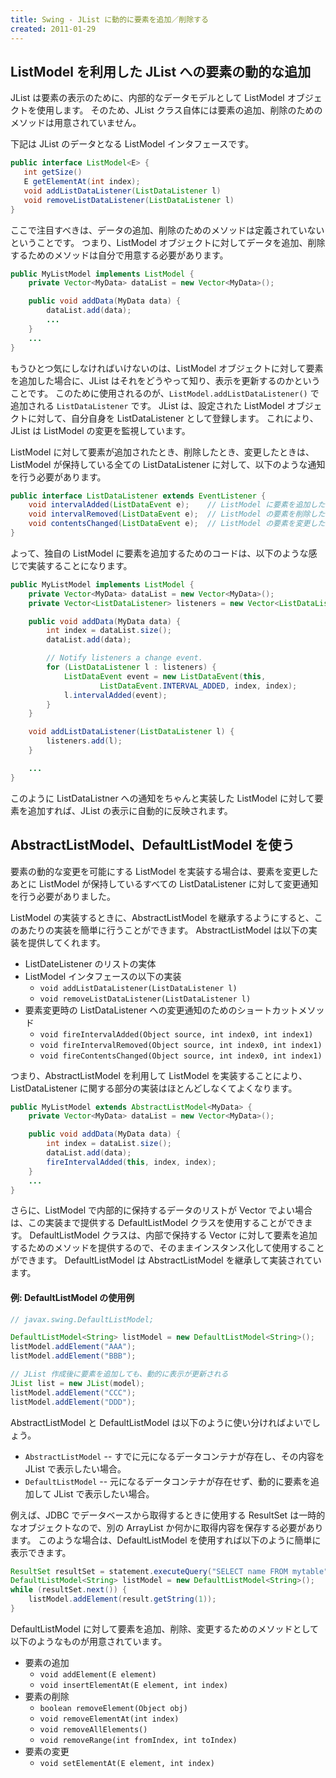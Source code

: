 ```yaml
---
title: Swing - JList に動的に要素を追加／削除する
created: 2011-01-29
---
```


ListModel を利用した JList への要素の動的な追加
----

JList は要素の表示のために、内部的なデータモデルとして ListModel オブジェクトを使用します。
そのため、JList クラス自体には要素の追加、削除のためのメソッドは用意されていません。

下記は JList のデータとなる ListModel インタフェースです。

~~~ java
public interface ListModel<E> {
   int getSize()
   E getElementAt(int index);
   void addListDataListener(ListDataListener l)
   void removeListDataListener(ListDataListener l)
}
~~~

ここで注目すべきは、データの追加、削除のためのメソッドは定義されていないということです。
つまり、ListModel オブジェクトに対してデータを追加、削除するためのメソッドは自分で用意する必要があります。

~~~ java
public MyListModel implements ListModel {
    private Vector<MyData> dataList = new Vector<MyData>();

    public void addData(MyData data) {
        dataList.add(data);
        ...
    }
    ...
}
~~~

もうひとつ気にしなければいけないのは、ListModel オブジェクトに対して要素を追加した場合に、JList はそれをどうやって知り、表示を更新するのかということです。
このために使用されるのが、`ListModel.addListDataListener()` で追加される `ListDataListener` です。
JList は、設定された ListModel オブジェクトに対して、自分自身を ListDataListener として登録します。
これにより、JList は ListModel の変更を監視しています。

ListModel に対して要素が追加されたとき、削除したとき、変更したときは、ListModel が保持している全ての ListDataListener に対して、以下のような通知を行う必要があります。

~~~ java
public interface ListDataListener extends EventListener {
    void intervalAdded(ListDataEvent e);    // ListModel に要素を追加したときの通知
    void intervalRemoved(ListDataEvent e);  // ListModel の要素を削除したときの通知
    void contentsChanged(ListDataEvent e);  // ListModel の要素を変更したときの通知
}
~~~

よって、独自の ListModel に要素を追加するためのコードは、以下のような感じで実装することになります。

~~~ java
public MyListModel implements ListModel {
    private Vector<MyData> dataList = new Vector<MyData>();
    private Vector<ListDataListener> listeners = new Vector<ListDataListener>();

    public void addData(MyData data) {
        int index = dataList.size();
        dataList.add(data);

        // Notify listeners a change event.
        for (ListDataListener l : listeners) {
            ListDataEvent event = new ListDataEvent(this,
                    ListDataEvent.INTERVAL_ADDED, index, index);
            l.intervalAdded(event);
        }
    }

    void addListDataListener(ListDataListener l) {
        listeners.add(l);
    }

    ...
}
~~~

このように ListDataListner への通知をちゃんと実装した ListModel に対して要素を追加すれば、JList の表示に自動的に反映されます。


AbstractListModel、DefaultListModel を使う
----

要素の動的な変更を可能にする ListModel を実装する場合は、要素を変更したあとに ListModel が保持しているすべての ListDataListener に対して変更通知を行う必要がありました。

ListModel の実装するときに、AbstractListModel を継承するようにすると、このあたりの実装を簡単に行うことができます。
AbstractListModel は以下の実装を提供してくれます。

- ListDateListener のリストの実体
- ListModel インタフェースの以下の実装
  - `void addListDataListener(ListDataListener l)`
  - `void removeListDataListener(ListDataListener l)`
- 要素変更時の ListDataListener への変更通知のためのショートカットメソッド
  - `void fireIntervalAdded(Object source, int index0, int index1)`
  - `void fireIntervalRemoved(Object source, int index0, int index1)`
  - `void fireContentsChanged(Object source, int index0, int index1)`

つまり、AbstractListModel を利用して ListModel を実装することにより、ListDataListener に関する部分の実装はほとんどしなくてよくなります。

~~~ java
public MyListModel extends AbstractListModel<MyData> {
    private Vector<MyData> dataList = new Vector<MyData>();

    public void addData(MyData data) {
        int index = dataList.size();
        dataList.add(data);
        fireIntervalAdded(this, index, index);
    }
    ...
}
~~~

さらに、ListModel で内部的に保持するデータのリストが Vector でよい場合は、この実装まで提供する DefaultListModel クラスを使用することができます。
DefaultListModel クラスは、内部で保持する Vector に対して要素を追加するためのメソッドを提供するので、そのままインスタンス化して使用することができます。
DefaultListModel は AbstractListModel を継承して実装されています。

#### 例: DefaultListModel の使用例

~~~ java
// javax.swing.DefaultListModel;

DefaultListModel<String> listModel = new DefaultListModel<String>();
listModel.addElement("AAA");
listModel.addElement("BBB");

// JList 作成後に要素を追加しても、動的に表示が更新される
JList list = new JList(model);
listModel.addElement("CCC");
listModel.addElement("DDD");
~~~

AbstractListModel と DefaultListModel は以下のように使い分ければよいでしょう。

- `AbstractListModel` -- すでに元になるデータコンテナが存在し、その内容を JList で表示したい場合。
- `DefaultListModel` -- 元になるデータコンテナが存在せず、動的に要素を追加して JList で表示したい場合。

例えば、JDBC でデータベースから取得するときに使用する ResultSet は一時的なオブジェクトなので、別の ArrayList か何かに取得内容を保存する必要があります。
このような場合は、DefaultListModel を使用すれば以下のように簡単に表示できます。

~~~ java
ResultSet resultSet = statement.executeQuery("SELECT name FROM mytable");
DefaultListModel<String> listModel = new DefaultListModel<String>();
while (resultSet.next()) {
    listModel.addElement(result.getString(1));
}
~~~

DefaultListModel に対して要素を追加、削除、変更するためのメソッドとして以下のようなものが用意されています。

- 要素の追加
  - `void addElement(E element)`
  - `void insertElementAt(E element, int index)`
- 要素の削除
  - `boolean removeElement(Object obj)`
  - `void removeElementAt(int index)`
  - `void removeAllElements()`
  - `void removeRange(int fromIndex, int toIndex)`
- 要素の変更
  - `void setElementAt(E element, int index)`

